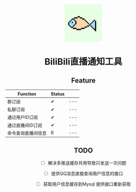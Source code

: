 <p align="center">
  <a href="https://github.com/Diam2023/Bilibili-Tools/">
    <img src="Doc/little_fish.png" width="120" height="120" alt="BiliBili-Tools">
  </a>
</p>

<div align="center">


# BiliBili直播通知工具




## Feature
| Function           | Status |     |
| ------------------ | ------ | --- |
| 群订阅             | ✔      | --- |
| 私聊订阅           | ✔      | --- |
| 通过用户ID订阅     | ✔      | --- |
| 通过直播间ID订阅   | ✔      | --- |
| 命令查询直播间信息 | R      | --- |


## TODO
- [ ] 解决多推送缓存共用导致只发送一次问题
- [ ] 提供QQ消息直接查询用户信息的接口
- [ ] 获取用户信息缓存到Mysql 提供接口重新获取


